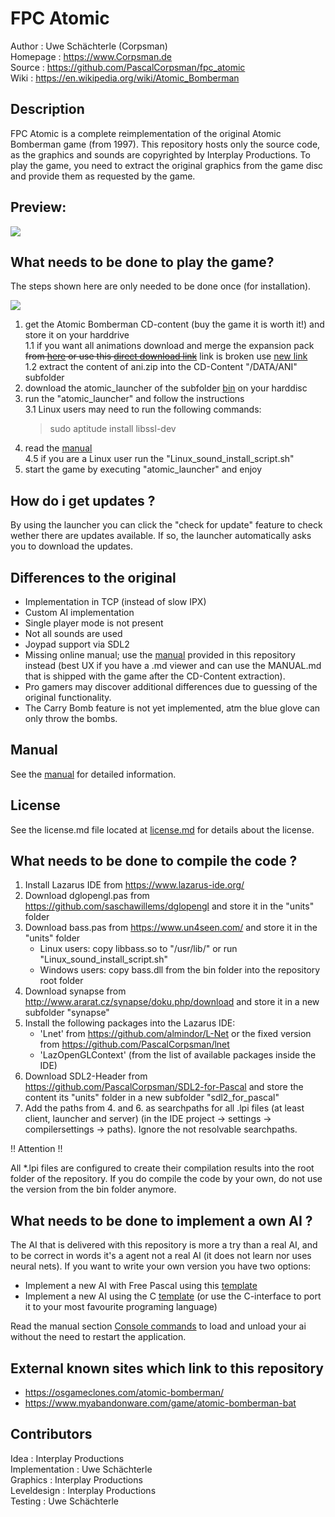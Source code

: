 # FPC Atomic

Author   : Uwe Schächterle (Corpsman)  
Homepage : https://www.Corpsman.de  
Source   : https://github.com/PascalCorpsman/fpc_atomic  
Wiki     : https://en.wikipedia.org/wiki/Atomic_Bomberman

## Description
FPC Atomic is a complete reimplementation of the original Atomic Bomberman game (from 1997). This repository hosts only the source code, as the graphics and sounds are copyrighted by Interplay Productions. To play the game, you need to extract the original graphics from the game disc and provide them as requested by the game.


## Preview:

![](https://www.myabandonware.com/media/screenshots/a/atomic-bomberman-ik0/atomic-bomberman_10.png)


## What needs to be done to play the game?
The steps shown here are only needed to be done once (for installation).

![](http://www.plantuml.com/plantuml/proxy?cache=no&src=https://raw.githubusercontent.com/PascalCorpsman/fpc_atomic/main/documentation/installation.plantuml)

1. get the Atomic Bomberman CD-content (buy the game it is worth it!) and store it on your harddrive  
   1.1 if you want all animations download and merge the expansion pack <del>from [here](https://www.oocities.org/timessquare/tower/4056/ani.html) or use this [direct download link](https://www.oocities.org/timessquare/tower/4056/download/ani.zip)</del> link is broken use [new link](https://www.geocities.ws/mheid.geo/download/ani.zip)  
   1.2 extract the content of ani.zip into the CD-Content "/DATA/ANI" subfolder
2. download the atomic_launcher of the subfolder [bin](https://github.com/PascalCorpsman/fpc_atomic/tree/main/bin) on your harddisc
3. run the "atomic_launcher" and follow the instructions<br>
   3.1 Linux users may need to run the following commands:
   >
   > sudo aptitude install libssl-dev
   >
4. read the [manual](MANUAL.md)  
4.5 if you are a Linux user run the "Linux_sound_install_script.sh"
1. start the game by executing "atomic_launcher" and enjoy

## How do i get updates ?
By using the launcher you can click the "check for update" feature to check wether there are updates available. If so, the launcher automatically asks you to download the updates.

## Differences to the original

- Implementation in TCP (instead of slow IPX)
- Custom AI implementation
- Single player mode is not present
- Not all sounds are used
- Joypad support via SDL2
- Missing online manual; use the [manual](MANUAL.md) provided in this repository instead (best UX if you have a .md viewer and can use the MANUAL.md that is shipped with the game after the CD-Content extraction).
- Pro gamers may discover additional differences due to guessing of the original functionality.
- The Carry Bomb feature is not yet implemented, atm the blue glove can only throw the bombs.

## Manual
See the [manual](MANUAL.md) for detailed information.

## License
See the license.md file located at [license.md](license.md) for details about the license.

## What needs to be done to compile the code ?

1. Install Lazarus IDE from https://www.lazarus-ide.org/
2. Download dglopengl.pas from https://github.com/saschawillems/dglopengl and store it in the "units" folder
3. Download bass.pas from https://www.un4seen.com/ and store it in the "units" folder
   - Linux users: copy libbass.so to "/usr/lib/" or run "Linux_sound_install_script.sh"
   - Windows users: copy bass.dll from the bin folder into the repository root folder
4. Download synapse from http://www.ararat.cz/synapse/doku.php/download and store it in a new subfolder "synapse"
5. Install the following packages into the Lazarus IDE:
    - 'Lnet' from https://github.com/almindor/L-Net or the fixed version from https://github.com/PascalCorpsman/lnet
    - 'LazOpenGLContext' (from the list of available packages inside the IDE)
6. Download SDL2-Header from https://github.com/PascalCorpsman/SDL2-for-Pascal and store the content its "units" folder in a new subfolder "sdl2_for_pascal"
7. Add the paths from 4. and 6. as searchpaths for all .lpi files (at least client, launcher and server) (in the IDE project -> settings -> compilersettings -> paths). Ignore the not resolvable searchpaths.

!! Attention !!

All *.lpi files are configured to create their compilation results into the root folder of the repository. If you do compile the code by your own, do not use the version from the bin folder anymore.

## What needs to be done to implement a own AI ?

The AI that is delivered with this repository is more a try than a real AI, and to be correct in words it's a agent not a real AI (it does not learn nor uses neural nets). If you want to write your own version you have two options:

- Implement a new AI with Free Pascal using this [template](https://github.com/PascalCorpsman/fpc_atomic/tree/main/ai_empty)
- Implement a new AI using the C [template](https://github.com/PascalCorpsman/fpc_atomic/tree/main/ai_c) (or use the C-interface to port it to your most favourite programing language)

Read the manual section [Console commands](MANUAL.md#console-commands) to load and unload your ai without the need to restart the application.

## External known sites which link to this repository
- https://osgameclones.com/atomic-bomberman/
- https://www.myabandonware.com/game/atomic-bomberman-bat

## Contributors
Idea : Interplay Productions  
Implementation : Uwe Schächterle  
Graphics : Interplay Productions  
Leveldesign : Interplay Productions  
Testing : Uwe Schächterle

